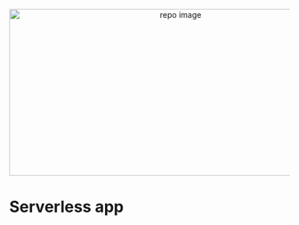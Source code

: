 <p align="center">
  <img src="https://user-images.githubusercontent.com/17708702/94360977-b8e1c980-00ce-11eb-93f8-d3faf75cb004.png" alt="repo image" width="600" height="300" />
</p>

# Serverless app
